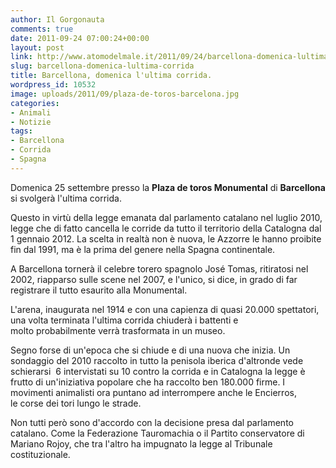 ```yaml
---
author: Il Gorgonauta
comments: true
date: 2011-09-24 07:00:24+00:00
layout: post
link: http://www.atomodelmale.it/2011/09/24/barcellona-domenica-lultima-corrida/
slug: barcellona-domenica-lultima-corrida
title: Barcellona, domenica l'ultima corrida.
wordpress_id: 10532
image: uploads/2011/09/plaza-de-toros-barcelona.jpg
categories:
- Animali
- Notizie
tags:
- Barcellona
- Corrida
- Spagna
---
```



Domenica 25 settembre presso la **Plaza de toros Monumental** di **Barcellona** si svolgerà l'ultima corrida.

Questo in virtù della legge emanata dal parlamento catalano nel luglio 2010, legge che di fatto cancella le corride da tutto il territorio della Catalogna dal 1 gennaio 2012. La scelta in realtà non è nuova, le Azzorre le hanno proibite fin dal 1991, ma è la prima del genere nella Spagna continentale.

A Barcellona tornerà il celebre torero spagnolo José Tomas, ritiratosi nel 2002, riapparso sulle scene nel 2007, e l'unico, si dice, in grado di far registrare il tutto esaurito alla Monumental.

L'arena, inaugurata nel 1914 e con una capienza di quasi 20.000 spettatori, una volta terminata l'ultima corrida chiuderà i battenti e molto probabilmente verrà trasformata in un museo.

Segno forse di un'epoca che si chiude e di una nuova che inizia. Un sondaggio del 2010 raccolto in tutto la penisola iberica d'altronde vede schierarsi  6 intervistati su 10 contro la corrida e in Catalogna la legge è frutto di un'iniziativa popolare che ha raccolto ben 180.000 firme. I movimenti animalisti ora puntano ad interrompere anche le Encierros, le corse dei tori lungo le strade.

Non tutti però sono d'accordo con la decisione presa dal parlamento catalano. Come la Federazione Tauromachia o il Partito conservatore di Mariano Rojoy, che tra l'altro ha impugnato la legge al Tribunale costituzionale.
